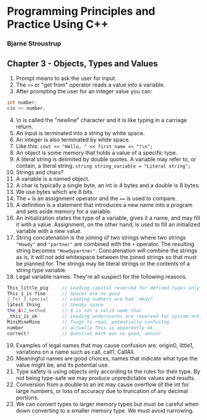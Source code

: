 # Programming Principles and Practice Using C++
### Bjarne Stroustrup

## Chapter 3 - Objects, Types and Values
1. Prompt means to ask the user for input.
2. The `>>` or "get from" operator reads a value into a variable.
3. After prompting the user for an integer value you can:
```c++
int number;
cin >> number;
```
4. \n is called the "newline" character and it is like typing in a carriage return.
5. An input is terminated into a string by white space.
6. An integer is also terminated by white space.
7. Like this: `cout << "Hello, " << first_name << "!\n";`
8. An object is some memory that holds a value of a specific type.
9. A literal string is delimited by double quotes. A variable may refer to, or contain, a literal string. `string string_variable = "Literal string";`
10. Strings and chars?
11. A variable is a named object.
12. A char is typically a single byte, an int is 4 bytes and a double is 8 bytes.
13. We use bytes which are 8 bits.
14. The `=` is an assignment operator and the `==` is used to compare.
15. A definition is a statement that introduces a new name into a program and sets aside memory for a variable.
16. An initialization states the type of a variable, gives it a name, and may fill it with a value. Assignment, on the other hand, is used to fill an initialized variable with a new value.
17. String concatenation is the joining of two strings where two strings `"Howdy"` and `"partner"` are combined with the `+` operator. The resulting string becomes `"Howdypartner"`. Concatenation will combine the strings as is, it will not add whitespace between the joined strings so that must be planned for. The strings may be literal strings or the contents of a string type variable.
18. Legal variable names: They're all suspect for the following reasons.
```c++
This_little_pig     // Leading capital reserved for defined types only
This_1_is fine      // Spaces are no good
2_For_1_special     // Leading numbers are bad 'mkay?
latest thing        // Sneaky space
the_$12_method      // $ is not a valid name char
_this_is_ok         // Leading underscores are reserved for system entities
MiniMineMine        // Tough to read, potentially confusing
number              // actually this is apparently ok..
correct?            // Question mark ees no good, senior
```
19. Examples of legal names that may cause confusion are: origin0, little1, variations on a name such as call, call1, CallAll.
20. Meaningful names are good choices, names that indicate what type the value might be, and its potential use.
21. Type safety is using objects only according to the rules for their type. By not being type-safe we may produce unpredictable values and results.
22. Conversion from a double to an int may cause overflow of the int for large numbers, or loss of accuracy due to truncation of any decimal portions.
23. We can convert types to larger memory types but must be careful when down converting to a smaller memory type. We must avoid narrowing.
